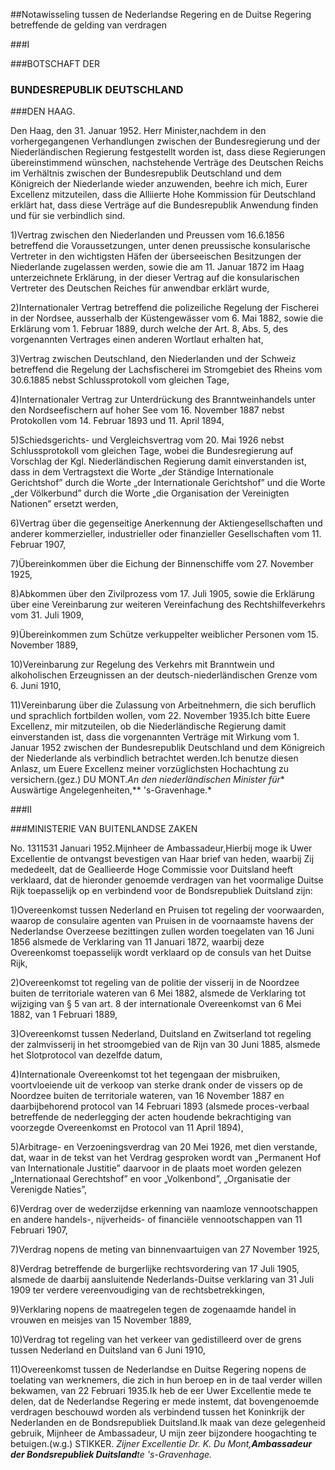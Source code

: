 <meta http-equiv='Content-Type' content='text/html; charset=utf-8' />

##Notawisseling tussen de Nederlandse Regering en de Duitse Regering betreffende de gelding van verdragen

###I 

###BOTSCHAFT DER

### BUNDESREPUBLIK DEUTSCHLAND

###DEN HAAG.

Den Haag, den 31. Januar 1952. Herr Minister,nachdem in den vorhergegangenen Verhandlungen zwischen der Bundesregierung und der Niederländischen Regierung festgestellt worden ist, dass diese Regierungen übereinstimmend wünschen, nachstehende Verträge des Deutschen Reichs im Verhältnis zwischen der Bundesrepublik Deutschland und dem Königreich der Niederlande wieder anzuwenden, beehre ich mich, Eurer Excellenz mitzuteilen, dass die Alliierte Hohe Kommission für Deutschland erklärt hat, dass diese Verträge auf die Bundesrepublik Anwendung finden und für sie verbindlich sind.

1)Vertrag zwischen den Niederlanden und Preussen vom 16.6.1856 betreffend die Voraussetzungen, unter denen preussische konsularische Vertreter in den wichtigsten Häfen der überseeischen Besitzungen der Niederlande zugelassen werden, sowie die am 11. Januar 1872 im Haag unterzeichnete Erklärung, in der dieser Vertrag auf die konsularischen Vertreter des Deutschen Reiches für anwendbar erklärt wurde,

2)Internationaler Vertrag betreffend die polizeiliche Regelung der Fischerei in der Nordsee, ausserhalb der Küstengewässer vom 6. Mai 1882, sowie die Erklärung vom 1. Februar 1889, durch welche der Art. 8, Abs. 5, des vorgenannten Vertrages einen anderen Wortlaut erhalten hat,

3)Vertrag zwischen Deutschland, den Niederlanden und der Schweiz betreffend die Regelung der Lachsfischerei im Stromgebiet des Rheins vom 30.6.1885 nebst Schlussprotokoll vom gleichen Tage,

4)Internationaler Vertrag zur Unterdrückung des Branntweinhandels unter den Nordseefischern auf hoher See vom 16. November 1887 nebst Protokollen vom 14. Februar 1893 und 11. April 1894,

5)Schiedsgerichts- und Vergleichsvertrag vom 20. Mai 1926 nebst Schlussprotokoll vom gleichen Tage, wobei die Bundesregierung auf Vorschlag der Kgl. Niederländischen Regierung damit einverstanden ist, dass in dem Vertragstext die Worte „der Ständige Internationale Gerichtshof” durch die Worte „der Internationale Gerichtshof” und die Worte „der Völkerbund” durch die Worte „die Organisation der Vereinigten Nationen” ersetzt werden,

6)Vertrag über die gegenseitige Anerkennung der Aktiengesellschaften und anderer kommerzieller, industrieller oder finanzieller Gesellschaften vom 11. Februar 1907,

7)Übereinkommen über die Eichung der Binnenschiffe vom 27. November 1925,

8)Abkommen über den Zivilprozess vom 17. Juli 1905, sowie die Erklärung über eine Vereinbarung zur weiteren Vereinfachung des Rechtshilfeverkehrs vom 31. Juli 1909,

9)Übereinkommen zum Schütze verkuppelter weiblicher Personen vom 15. November 1889,

10)Vereinbarung zur Regelung des Verkehrs mit Branntwein und alkoholischen Erzeugnissen an der deutsch-niederländischen Grenze vom 6. Juni 1910,

11)Vereinbarung über die Zulassung von Arbeitnehmern, die sich beruflich und sprachlich fortbilden wollen, vom 22. November 1935.Ich bitte Euere Excellenz, mir mitzuteilen, ob die Niederländische Regierung damit einverstanden ist, dass die vorgenannten Verträge mit Wirkung vom 1. Januar 1952 zwischen der Bundesrepublik Deutschland und dem Königreich der Niederlande als verbindlich betrachtet werden.Ich benutze diesen Anlasz, um Euere Excellenz meiner vorzüglichsten Hochachtung zu versichern.(gez.) DU MONT.*An den niederländischen Minister für** Auswärtige Angelegenheiten,** 's-Gravenhage.*

###II 

###MINISTERIE VAN BUITENLANDSE ZAKEN

No. 1311531 Januari 1952.Mijnheer de Ambassadeur,Hierbij moge ik Uwer Excellentie de ontvangst bevestigen van Haar brief van heden, waarbij Zij mededeelt, dat de Geallieerde Hoge Commissie voor Duitsland heeft verklaard, dat de hieronder genoemde verdragen van het voormalige Duitse Rijk toepasselijk op en verbindend voor de Bondsrepubliek Duitsland zijn:

1)Overeenkomst tussen Nederland en Pruisen tot regeling der voorwaarden, waarop de consulaire agenten van Pruisen in de voornaamste havens der Nederlandse Overzeese bezittingen zullen worden toegelaten van 16 Juni 1856 alsmede de Verklaring van 11 Januari 1872, waarbij deze Overeenkomst toepasselijk wordt verklaard op de consuls van het Duitse Rijk,

2)Overeenkomst tot regeling van de politie der visserij in de Noordzee buiten de territoriale wateren van 6 Mei 1882, alsmede de Verklaring tot wijziging van § 5 van art. 8 der internationale Overeenkomst van 6 Mei 1882, van 1 Februari 1889,

3)Overeenkomst tussen Nederland, Duitsland en Zwitserland tot regeling der zalmvisserij in het stroomgebied van de Rijn van 30 Juni 1885, alsmede het Slotprotocol van dezelfde datum,

4)Internationale Overeenkomst tot het tegengaan der misbruiken, voortvloeiende uit de verkoop van sterke drank onder de vissers op de Noordzee buiten de territoriale wateren, van 16 November 1887 en daarbijbehorend protocol van 14 Februari 1893 (alsmede proces-verbaal betreffende de nederlegging der acten houdende bekrachtiging van voorzegde Overeenkomst en Protocol van 11 April 1894),

5)Arbitrage- en Verzoeningsverdrag van 20 Mei 1926, met dien verstande, dat, waar in de tekst van het Verdrag gesproken wordt van „Permanent Hof van Internationale Justitie” daarvoor in de plaats moet worden gelezen „Internationaal Gerechtshof” en voor „Volkenbond”, „Organisatie der Verenigde Naties”,

6)Verdrag over de wederzijdse erkenning van naamloze vennootschappen en andere handels-, nijverheids- of financiële vennootschappen van 11 Februari 1907,

7)Verdrag nopens de meting van binnenvaartuigen van 27 November 1925,

8)Verdrag betreffende de burgerlijke rechtsvordering van 17 Juli 1905, alsmede de daarbij aansluitende Nederlands-Duitse verklaring van 31 Juli 1909 ter verdere vereenvoudiging van de rechtsbetrekkingen,

9)Verklaring nopens de maatregelen tegen de zogenaamde handel in vrouwen en meisjes van 15 November 1889,

10)Verdrag tot regeling van het verkeer van gedistilleerd over de grens tussen Nederland en Duitsland van 6 Juni 1910,

11)Overeenkomst tussen de Nederlandse en Duitse Regering nopens de toelating van werknemers, die zich in hun beroep en in de taal verder willen bekwamen, van 22 Februari 1935.Ik heb de eer Uwer Excellentie mede te delen, dat de Nederlandse Regering er mede instemt, dat bovengenoemde verdragen beschouwd worden als verbindend tussen het Koninkrijk der Nederlanden en de Bondsrepubliek Duitsland.Ik maak van deze gelegenheid gebruik, Mijnheer de Ambassadeur, U mijn zeer bijzondere hoogachting te betuigen.(w.g.) STIKKER. *Zijner Excellentie Dr. K. Du Mont,**Ambassadeur der Bondsrepubliek Duitsland**te 's-Gravenhage.*
